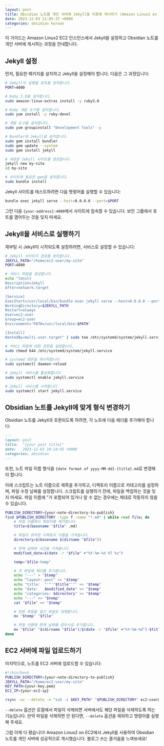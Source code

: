 ```yaml
---
layout: post
title: Obsidian 노트를 개인 서버에 Jekyll을 이용해 게시하기 (Amazon Linux2 on EC2 환경)
date: 2023-12-03 21:05:37 +0900
categories: obsidian korean
---
```

이 가이드는 Amazon Linux2 EC2 인스턴스에서 Jekyll을 설정하고 Obsidian 노트를 개인 서버에 게시하는 과정을 안내합니다.

## Jekyll 설정

먼저, 필요한 패키지를 설치하고 Jekyll을 설정해야 합니다. 다음은 그 과정입니다:

```bash
# Jekyll이 실행될 포트를 정의합니다.
PORT=4000

# Ruby 3.0을 설치합니다.
sudo amazon-linux-extras install -y ruby3.0

# Ruby 개발 도구를 설치합니다.
sudo yum install -y ruby-devel

# 개발 도구를 설치합니다.
sudo yum groupinstall "Development Tools" -y

# Bundler와 Jekyll을 설치합니다.
sudo gem install bundler
sudo gem update --system
sudo gem install jekyll

# 새로운 Jekyll 사이트를 생성합니다.
jekyll new my-site
cd my-site

# 사이트에 필요한 gem을 설치합니다.
sudo bundle install
```

Jekyll 사이트를 테스트하려면 다음 명령어를 실행할 수 있습니다:

```bash
bundle exec jekyll serve --host=0.0.0.0 --port=$PORT
```

그런 다음 `{your-address}:4000`에서 사이트에 접속할 수 있습니다. 보안 그룹에서 포트를 열어두는 것을 잊지 마세요.

## Jekyll을 서비스로 실행하기

재부팅 시 Jekyll이 시작되도록 설정하려면, 서비스로 설정할 수 있습니다:

```bash
# Jekyll 사이트의 경로를 정의합니다.
JEKYLL_PATH="/home/ec2-user/my-site"
PORT=4000

# 서비스 파일을 생성합니다.
echo "[Unit]
Description=Jekyll
After=network.target

[Service]
ExecStart=/usr/local/bin/bundle exec jekyll serve --host=0.0.0.0 --port=$PORT
WorkingDirectory=$JEKYLL_PATH
Restart=always
User=ec2-user
Group=ec2-user
Environment='PATH=/usr/local/bin:$PATH'

[Install]
WantedBy=multi-user.target" | sudo tee /etc/systemd/system/jekyll.service

# 서비스 파일에 대한 권한을 설정합니다.
sudo chmod 644 /etc/systemd/system/jekyll.service

# systemd 데몬을 재시작합니다.
sudo systemctl daemon-reload

# Jekyll 서비스를 활성화합니다.
sudo systemctl enable jekyll.service

# Jekyll 서비스를 시작합니다.
sudo systemctl start jekyll.service
```

## Obsidian 노트를 Jekyll에 맞게 형식 변경하기

Obsidian 노트를 Jekyll과 호환되도록 하려면, 각 노트에 다음 헤더를 추가해야 합니다:

```markdown
---
layout: post
title:  "{your post title}"
date:   2023-12-03 10:24:45 +0000
categories: obsidian
---
```

또한, 노트 파일 이름 형식을 `{date format of yyyy-MM-dd}-{title}.md`로 변경해야 합니다.

아래 스크립트는 노트 이름으로 제목을 추가하고, 디렉토리 이름으로 카테고리를 설정하며, 파일 수정 날짜를 설정합니다. 스크립트를 실행하기 전에, 파일을 백업하는 것을 잊지 마세요. 파일 이름에 "가 포함되어 있거나 알 수 없는 경우에는 제대로 작동하지 않을 수 있습니다.

```bash
PUBLISH_DIRECTORY={your-note-directory-to-publish}
find $PUBLISH_DIRECTORY -type f -name "*.md" | while read file; do
    # 파일 이름에서 확장자를 제거합니다.
    title=$(basename "$file" .md)

    # 파일이 위치한 디렉토리 이름을 가져옵니다.
    directory=$(basename $(dirname "$file"))

    # 현재 날짜와 시간을 가져옵니다.
    modified_date=$(date -r "$file" +"%Y-%m-%d %T %z")

    temp="$file-temp"

    # 각 파일에 헤더를 추가합니다.
    echo "---" > "$temp"
    echo "layout: post" >> "$temp"
    echo "title:  "'"'"$title"'"' >> "$temp"
    echo "date:   $modified_date" >> "$temp"
    echo "categories: $directory" >> "$temp"
    echo "---" >> "$temp"
    cat "$file" >> "$temp"

    # 원본 파일을 임시 파일로 대체합니다.
    mv "$temp" "$file"

    # 파일 이름에 현재 날짜를 접두사로 추가합니다.
    mv "$file" "$(dirname "$file")/$(date -r "$file" +"%Y-%m-%d")-$title.md"
done
```

## EC2 서버에 파일 업로드하기

마지막으로, 노트를 EC2 서버에 업로드할 수 있습니다:

```bash
#!/bin/bash
PUBLISH_DIRECTORY={your-note-directory-to-publish}
JEKYLL_PATH="/home/ec2-user/my-site"
KEY_PATH={your-key.pem}
EC2_IP={your-ec2-ip}

rsync -av --delete -e "ssh -i $KEY_PATH" "$PUBLISH_DIRECTORY" ec2-user@"$EC2_IP":"$JEKYLL_PATH/_posts"
```
`--delete` 옵션은 로컬에서 파일이 삭제되면 서버에서도 해당 파일을 삭제하도록 하는 기능입니다. 만약 파일을 삭제하면 안 된다면, `--delete` 옵션을 제외하고 명령어를 실행해 주세요.

그럼 이제 다 됐습니다! Amazon Linux2 on EC2에서 Jekyll을 사용하여 Obsidian 노트를 개인 서버에 성공적으로 게시했습니다. 블로그 쓰는 즐거움을 느껴보세요!
